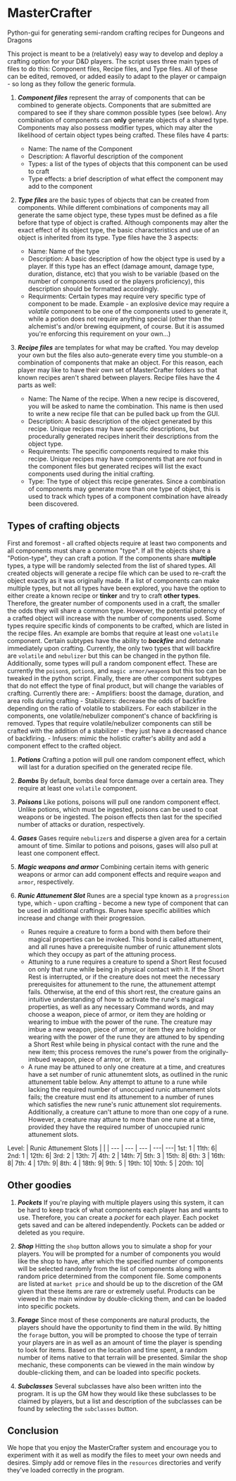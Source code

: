 # MasterCrafter
Python-gui for generating semi-random crafting recipes for Dungeons and Dragons

  This project is meant to be a (relatively) easy way to develop and deploy a crafting option for your D&D players. The script uses three main types of files to do this: Component files, Recipe files, and Type files. All of these can be edited, removed, or added easily to adapt to the player or campaign - so long as they follow the generic formula.

1) ___Component files___ represent the array of components that can be combined to generate objects. Components that are submitted are compared to see if they share common possible types (see below). Any combination of components can **only** generate objects of a shared type. Components may also possess modifier types, which may alter the likelihood of certain object types being crafted. These files have 4 parts:
    - Name: The name of the Component
    - Description: A flavorful description of the component
    - Types: a list of the types of objects that this component can be used to craft
    - Type effects: a brief description of what effect the component may add to the component

2) ___Type files___ are the basic types of objects that can be created from components. While different combinations of components may all generate the same object type, these types must be defined as a file before that type of object is crafted. Although components may alter the exact effect of its object type, the basic characteristics and use of an object is inherited from its type. Type files have the 3 aspects:
    - Name: Name of the type
    - Description: A basic description of how the object type is used by a player. If this type has an effect (damage amount, damage type, duration, distance, etc) that you wish to be variable (based on the number of components used or the players proficiency), this description should be formatted accordingly.
    - Requirments: Certain types may require very specific type of component to be made. Example - an explosive device may require a *volatile* component to be one of the components used to generate it, while a potion does not require anything special (other than the alchemist's and/or brewing equipment, of course. But it is assumed you're enforcing this requirement on your own...)

3) ___Recipe files___ are templates for what may be crafted. You may develop your own but the files also auto-generate every time you stumble-on a combination of components that make an object. For this reason, each player may like to have their own set of MasterCrafter folders so that known recipes aren't shared between players. Recipe files have the 4 parts as well:
    - Name: The Name of the recipe. When a new recipe is discovered, you will be asked to name the combination. This name is then used to write a new recipe file that can be pulled back up from the GUI.
    - Description: A basic description of the object generated by this recipe. Unique recipes may have specific descriptions, but procedurally generated recipes inherit their descriptions from the object type.
    - Requirements: The specific components required to make this recipe. Unique recipes may have components that are *not* found in the component files but generated recipes will list the exact components used during the initial crafting.
    - Type: The type of object this recipe generates. Since a combination of components may generate more than one type of object, this is used to track which types of a component combination have already been discovered.

## Types of crafting objects
  First and foremost - all crafted objects require at least two components and all components must share a common "type". If all the objects share a "Potion-type", they can craft a potion. If the components share __multiple__ types, a type will be randomly selected from the list of shared types. All created objects will generate a recipe file which can be used to re-craft the object exactly as it was originally made. If a list of components can make multiple types, but not all types have been explored, you have the option to either create a known recipe or __tinker__ and try to craft __other types__. Therefore, the greater number of components used in a craft, the smaller the odds they will share a common type. However, the potential potency of a crafted object will increase with the number of components used. Some types require specific kinds of components to be crafted, which are listed in the recipe files. An example are bombs that require at least one `volatile` component. Certain subtypes have the ability to ___backfire___ and detonate immediately upon crafting. Currently, the only two types that will backfire are `volatile` and `nebulizer` but this can be changed in the python file. Additionally, some types will pull a random component effect. These are currently the `poison`s, `potion`s, and `magic armor/weapon`s but this too can be tweaked in the python script. Finally, there are other component subtypes that do not effect the type of final product, but will change the variables of crafting. Currently there are:
    - Amplifiers: boost the damage, duration, and area rolls during crafting
    - Stabilizers: decrease the odds of backfire depending on the ratio of volatile to stabilizers. For each stabilizer in the components, one volatile/nebulizer component's chance of backfiring is removed. Types that require volatile/nebulizer components can still be crafted with the addition of a stabilizer - they just have a decreased chance of backfiring.
    - Infusers: mimic the holistic crafter's ability and add a component effect to the crafted object.

1) ___Potions___ Crafting a potion will pull one random component effect, which will last for a duration specified on the generated recipe file.

2) ___Bombs___ By default, bombs deal force damage over a certain area. They require at least one `volatile` component.

3) ___Poisons___ Like potions, poisons will pull one random component effect. Unlike potions, which must be ingested, poisons can be used to coat weapons or be ingested. The poison effects then last for the specified number of attacks or duration, respectively.

4) ___Gases___ Gases require `nebulizer`s and disperse a given area for a certain amount of time. Similar to potions and poisons, gases will also pull at least one component effect.

5) ___Magic weapons and armor___ Combining certain items with generic weapons or armor can add component effects and require `weapon` and `armor`, respectively.

6) ___Runic Attunement Slot___ Runes are a special type known as a `progression` type, which - upon crafting - become a new type of component that can be used in additional craftings. Runes have specific abilities  which increase and change with their progression.
	- Runes require a creature to form a bond with them before their magical properties can be invoked. This bond is called attunement, and all runes have a prerequisite number of runic attunement slots which they occupy as part of the attuning process.
	- Attuning to a rune requires a creature to spend a Short Rest focused on only that rune while being in physical contact with it. If the Short Rest is interrupted, or if the creature does not meet the necessary prerequisites for attunement to the rune, the attunement attempt fails. Otherwise, at the end of this short rest, the creature gains an intuitive understanding of how to activate the rune's magical properties, as well as any necessary Command words, and may choose a weapon, piece of armor, or item they are holding or wearing to imbue with the power of the rune. The creature may imbue a new weapon, piece of armor, or item they are holding or wearing with the power of the rune they are attuned to by spending a Short Rest while being in physical contact with the rune and the new item; this process removes the rune's power from the originally-imbued weapon, piece of armor, or item.
	- A rune may be attuned to only one creature at a time, and creatures have a set number of runic attunemtent slots, as outlined in the runic attunement table below. Any attempt to attune to a rune while lacking the required number of unoccupied runic attunement slots fails; the creature must end its attunement to a number of runes which satisfies the new rune's runic attunement slot requirements. Additionally, a creature can't attune to more than one copy of a rune. However, a creature may attune to more than one rune at a time, provided they have the required number of unoccupied runic attunement slots.

  Level:	|	Runic Attunement Slots | | |
--- | --- | --- | ---| ---|
1st:		1   | 11th:  6|
2nd:		1   | 12th: 	6|
3rd:		2   | 13th: 	7|
4th:		2   | 14th: 	7|
5th:		3   | 15th: 	8|
6th:		3   | 16th: 	8|
7th:		4   | 17th: 	9|
8th:		4   | 18th: 	9|
9th:		5   | 19th: 	10|
10th: 	5   | 20th: 	10|

## Other goodies
1) ___Pockets___ If you're playing with multiple players using this system, it can be hard to keep track of what components each player has and wants to use. Therefore, you can create a *pocket* for each player. Each pocket gets saved and can be altered independently. Pockets can be added or deleted as you require.

2) ___Shop___ Hitting the `shop` button allows you to simulate a shop for your players. You will be prompted for a number of components you would like the shop to have, after which the specified number of components will be selected randomly from the list of components along with a random price determined from the component file. Some components are listed at `market price` and should be up to the discretion of the GM given that these items are rare or extremely useful. Products can be viewed in the main window by double-clicking them, and can be loaded into specific pockets.

3) ___Forage___ Since most of these components are natural products, the players should have the opportunity to find them in the wild. By hitting the `forage` button, you will be prompted to choose the type of terrain your players are in as well as an amount of time the player is spending to look for items. Based on the location and time spent, a random number of items native to that terrain will be presented. Similar the shop mechanic, these components can be viewed in the main window by double-clicking them, and can be loaded into specific pockets.

4) ___Subclasses___ Several subclasses have also been written into the program. It is up the GM how they would like these subclasses to be claimed by players, but a list and description of the subclasses can be found by selecting the `subclasses` button.

## Conclusion
  We hope that you enjoy the MasterCrafter system and encourage you to experiment with it as well as modify the files to meet your own needs and desires. Simply add or remove files in the `resources` directories and verify they've loaded correctly in the program.
